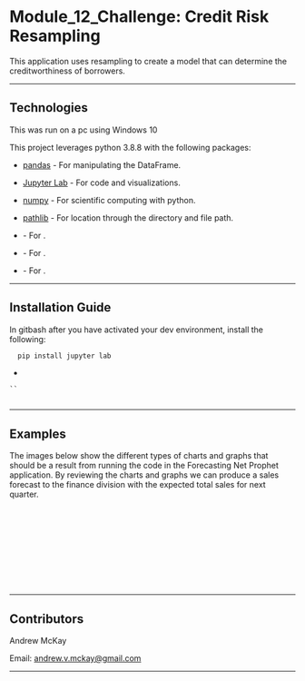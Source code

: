 # Module_12_Challenge: Credit Risk Resampling



This application uses resampling to create a model that can determine the creditworthiness of borrowers.

---

## Technologies


This was run on a pc using Windows 10

This project leverages python 3.8.8 with the following packages:


* [pandas](https://pandas.pydata.org/docs) - For manipulating the DataFrame.

* [Jupyter Lab](https://jupyterlab.readthedocs.io.en/stable) - For code and visualizations.

* [numpy](https://numpy.org/install/) - For scientific computing with python.

* [pathlib](https://docs.python.org/3/library/pathlib.html) - For location through the directory and file path.

* []() - For .

* []() - For .

* []() - For .

---

## Installation Guide

In gitbash after you have activated your dev environment, install the following:

```python
  pip install jupyter lab
```

*

    ``
    
![]()


---

## Examples

The images below show the different types of charts and graphs that should be a result from running the code in the Forecasting Net Prophet application. By reviewing the charts and graphs we can produce a sales forecast to the finance division with the expected total sales for next quarter.


![]()


![]()

![]()

![]()

![]()

![]()

![]()

![]()

![]()

![]()


![]()


---

## Contributors

Andrew McKay

Email: andrew.v.mckay@gmail.com

---